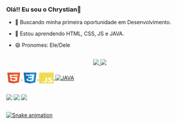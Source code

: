 ### Olá!! Eu sou o Chrystian👋

- 💼 Buscando minha primeira oportunidade em Desenvolvimento.
- 📖 Estou aprendendo HTML, CSS, JS e JAVA.
- 😄 Pronomes: Ele/Dele

  ##

<div align="center">
  <a href="https://github.com/ChrystianLopes">
  <img height="180em" src="https://github-readme-stats.vercel.app/api?username=ChrystianLopes&show_icons=true&theme=dracula&include_all_commits=true&count_private=true"/>
  <img height="180em" src="https://github-readme-stats.vercel.app/api/top-langs/?username=ChrystianLopes&layout=compact&langs_count=7&theme=dracula"/>
</div>

<div style="display: inline_block"><br>
  <img align="center" alt="HTML" height="30" width="40" src="https://raw.githubusercontent.com/devicons/devicon/master/icons/html5/html5-original.svg">
  <img align="center" alt="CSS" height="30" width="40" src="https://raw.githubusercontent.com/devicons/devicon/master/icons/css3/css3-original.svg">
  <img align="center" alt="JS" height="30" width="40" src="https://raw.githubusercontent.com/devicons/devicon/master/icons/javascript/javascript-plain.svg">
  <img align="center" alt="JAVA" height="30" width="40" src="https://cdn.jsdelivr.net/gh/devicons/devicon/icons/java/java-plain.svg"/>
  
  ##
 
<div> 
    <a href="https://www.linkedin.com/in/chrystian-lopes/" target="_blank"><img src="https://img.shields.io/badge/-LinkedIn-%230077B5?style=for-the-badge&logo=linkedin&logoColor=white" target="_blank"></a> 
  <a href="https://www.instagram.com/chrystian.leal/" target="_blank"><img src="https://img.shields.io/badge/-Instagram-%23E4405F?style=for-the-badge&logo=instagram&logoColor=white" target="_blank"></a>
  <a href = "mailto:chrystianleallopes@gmail.com"><img src="https://img.shields.io/badge/-Gmail-%23333?style=for-the-badge&logo=gmail&logoColor=white" target="_blank"</a>
   
  
  ##
 
  ![Snake animation](https://github.com/ChrystianLopes/ChrystianLopes/blob/output/github-contribution-grid-snake.svg)
 
</div>
